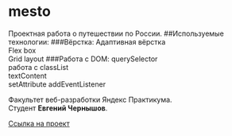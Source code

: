 # mesto
Проектная работа о путешествии по России.
##Используемые технологии: 
###Вёрстка:
Адаптивная вёрстка  
Flex box  
Grid layout
###Работа с DOM:
querySelector  
работа с classList  
textContent  
setAttribute
addEventListener

Факультет веб-разработки Яндекс Практикума.  
Студент **Евгений Чернышов**.

[Ссылка на проект](https://eugesher.github.io/mesto/)